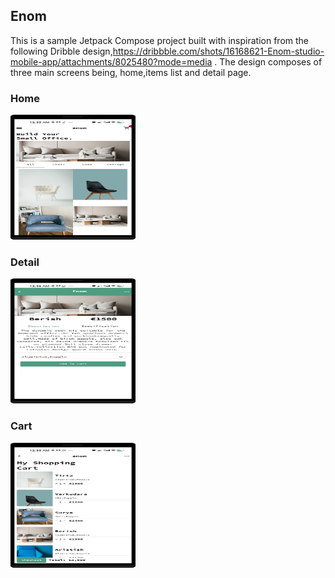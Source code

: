 ## Enom
This is a sample Jetpack Compose project built with inspiration from the following Dribble design,https://dribbble.com/shots/16168621-Enom-studio-mobile-app/attachments/8025480?mode=media
. The design composes of three main screens being, home,items list and detail page.
### Home

<img src="https://raw.githubusercontent.com/ngengesenior/Enom/master/home.png" width="200" height="200" />

### Detail

<img src="https://raw.githubusercontent.com/ngengesenior/Enom/master/detail.png" width="200" height="200" />

### Cart

<img src="https://raw.githubusercontent.com/ngengesenior/Enom/master/cart.png" width="200" height="200" />